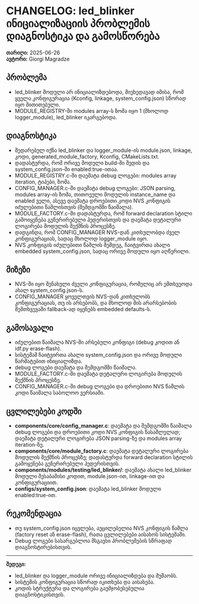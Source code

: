 # CHANGELOG: led_blinker ინიციალიზაციის პრობლემის დიაგნოსტიკა და გამოსწორება

**თარიღი:** 2025-06-26  
**ავტორი:** Giorgi Magradze

## პრობლემა

- led_blinker მოდული არ ინიციალიზდებოდა, მიუხედავად იმისა, რომ ყველა კონფიგურაცია (Kconfig, linkage, system_config.json) სწორად იყო მითითებული.
- MODULE_REGISTRY-ში modules array-ს ზომა იყო 1 (მხოლოდ logger_module), led_blinker იკარგებოდა.

## დიაგნოსტიკა

- შედარებულ იქნა led_blinker და logger_module-ის module.json, linkage, კოდი, generated_module_factory, Kconfig, CMakeLists.txt.
- დადასტურდა, რომ ორივე მოდული build-ში შედის და system_config.json-ში enabled:true-ითაა.
- MODULE_REGISTRY.c-ში დაემატა debug ლოგები: modules array iteration, ტიპები, ზომა.
- CONFIG_MANAGER.c-ში დაემატა debug ლოგები: JSON parsing, modules array-ის ზომა, თითოეული მოდულის instance_name და enabled ველი, ასევე დაემატა დროებითი კოდი NVS კონფიგის იძულებითი წაშლისთვის (შემდგომში წაიშალა).
- MODULE_FACTORY.c-ში დადასტურდა, რომ forward declaration სტილი გამოიყენება გენერირებული ჰედერისთვის და დაემატა დეტალური ლოგირება მოდულის შექმნის პროცესზე.
- დადგინდა, რომ CONFIG_MANAGER NVS-დან კითხულობდა ძველ კონფიგურაციას, სადაც მხოლოდ logger_module იყო.
- NVS კონფიგის იძულებითი წაშლის შემდეგ, ჩაიტვირთა ახალი embedded system_config.json, სადაც ორივე მოდული იყო აღწერილი.

## მიზეზი

- NVS-ში იყო შენახული ძველი კონფიგურაცია, რომელიც არ ემთხვეოდა ახალ system_config.json-ს.
- CONFIG_MANAGER ყოველთვის NVS-დან კითხულობს კონფიგურაციას, თუ ის არსებობს, და მხოლოდ მის არარსებობის შემთხვევაში fallback-ად იყენებს embedded defaults-ს.

## გამოსავალი

- იძულებით წაიშალა NVS-ში არსებული კონფიგი (debug კოდით ან idf.py erase-flash).
- სისტემამ ჩაიტვირთა ახალი system_config.json და ორივე მოდული წარმატებით ინიციალიზდა.
- debug ლოგები დაემატა და შემდგომში წაიშალა.
- MODULE_FACTORY.c-ში დაემატა დეტალური ლოგირება მოდულის შექმნის პროცესზე.
- CONFIG_MANAGER.c-ში debug ლოგები და დროებითი NVS წაშლის კოდი წაიშალა საბოლოო ვერსიაში.

## ცვლილებები კოდში

- **components/core/config_manager.c**: დაემატა და შემდგომში წაიშალა debug ლოგები და დროებითი კოდი NVS კონფიგის წასაშლელად; დაემატა დეტალური ლოგირება JSON parsing-ზე და modules array iteration-ზე.
- **components/core/module_factory.c**: დაემატა დეტალური ლოგირება მოდულის შექმნის პროცესზე; დადასტურდა forward declaration სტილის გამოყენება გენერირებული ჰედერისთვის.
- **components/modules/testing/led_blinker/**: დაემატა ახალი led_blinker მოდული შესაბამისი კოდით, module.json-ით, linkage-ით და კონფიგურაციით.
- **configs/system_config.json**: დაემატა led_blinker მოდული enabled:true-ით.

## რეკომენდაცია

- თუ system_config.json იცვლება, აუცილებელია NVS კონფიგის წაშლა (factory reset ან erase-flash), რათა ცვლილებები აისახოს სისტემაში.
- Debug ლოგები სასარგებლოა მსგავსი პრობლემების სწრაფად დიაგნოსტირებისთვის.

---

**შედეგი:**

- led_blinker და logger_module ორივე ინიციალიზდება და მუშაობს.
- სისტემის კონფიგურაცია სწორად იკითხება და აისახება.
- კოდის სტრუქტურა და ლოგირება გაუმჯობესებულია დიაგნოსტიკისთვის.
